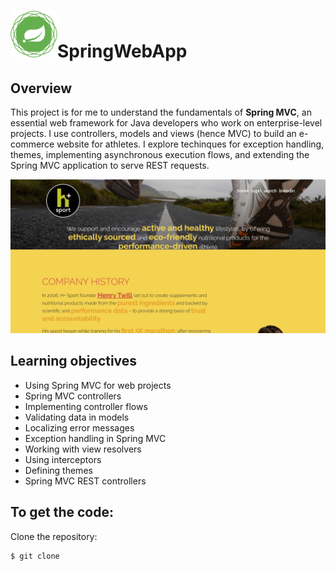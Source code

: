 # <img src="Assets/spring-framework.png" width=75>SpringWebApp
## Overview
This project is for me to understand the fundamentals of **Spring MVC**, an essential web framework for Java developers who work on enterprise-level projects. I use controllers, models and views (hence MVC) to build an e-commerce website for athletes. I explore techinques for exception handling, themes, implementing asynchronous execution flows, and extending the Spring MVC application to serve REST requests. 

<img src="Assets/homepage.JPG">

## Learning objectives 
  * Using Spring MVC for web projects 
  * Spring MVC controllers 
  * Implementing controller flows 
  * Validating data in models 
  * Localizing error messages 
  * Exception handling in Spring MVC 
  * Working with view resolvers 
  * Using interceptors 
  * Defining themes 
  * Spring MVC REST controllers

## To get the code:
Clone the repository:
```
$ git clone
```
